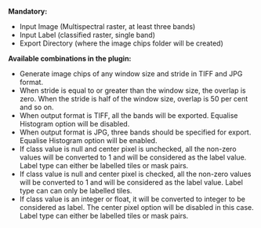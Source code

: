 **Mandatory:**<br/>
 * Input Image (Multispectral raster, at least three bands)<br/>
 * Input Label (classified raster, single band)<br/>
 * Export Directory (where the image chips folder will be created)<br/>
 
**Available combinations in the plugin:**<br/>
 * Generate image chips of any window size and stride in TIFF and JPG format.<br/>
 * When stride is equal to or greater than the window size, the overlap is zero. When the stride is half of the window size, overlap is 50 per cent and so on.<br/>
 * When output format is TIFF, all the bands will be exported. Equalise Histogram option will be disabled.<br/>
 * When output format is JPG, three bands should be specified for export. Equalise Histogram option will be enabled.<br/>
 * If class value is null and center pixel is unchecked, all the non-zero values will be converted to 1 and will be considered as the label value. Label type can either be labelled tiles or mask pairs.<br/>
 * If class value is null and center pixel is checked, all the non-zero values will be converted to 1 and will be considered as the label value. Label type can can only be labelled tiles.<br/>
 * If class value is an integer or float, it will be converted to integer to be considered as label. The center pixel option will be disabled in this case. Label type can either be labelled tiles or mask pairs.<br/>

